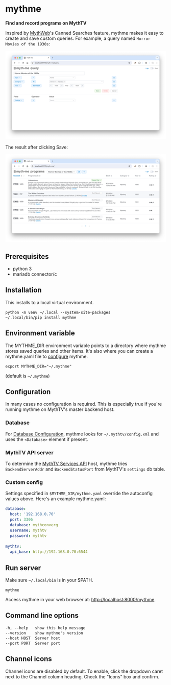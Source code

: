 # mythme
**Find and record programs on MythTV**

Inspired by [MythWeb](https://github.com/MythTV/mythweb)'s Canned Searches feature, mythme makes it easy
to create and save custom queries. For example, a query named `Horror Movies of the 1930s`:

<picture>
  <source media="(prefers-color-scheme: dark)" srcset="https://raw.githubusercontent.com/donaldoakes/mythme/main/docs/img/query-dark.png">
  <source media="(prefers-color-scheme: light)" srcset="https://raw.githubusercontent.com/donaldoakes/mythme/main/docs/img/query-light.png">
  <img alt="mythme query" src="https://raw.githubusercontent.com/donaldoakes/mythme/main/docs/img/query-light.png">
</picture>

The result after clicking Save:

<picture>
  <source media="(prefers-color-scheme: dark)" srcset="https://raw.githubusercontent.com/donaldoakes/mythme/main/docs/img/programs-dark.png">
  <source media="(prefers-color-scheme: light)" srcset="https://raw.githubusercontent.com/donaldoakes/mythme/main/docs/img/programs-light.png">
  <img alt="mythme programs" src="https://raw.githubusercontent.com/donaldoakes/mythme/main/docs/img/programs-light.png">
</picture>


## Prerequisites
- python 3
- mariadb connector/c

## Installation
This installs to a local virtual environment.
```
python -m venv ~/.local --system-site-packages
~/.local/bin/pip install mythme
```

## Environment variable
The MYTHME_DIR environment variable points to a directory where mythme
stores saved queries and other items. It's also where you can create a mythme.yaml
file to [configure](#configuration) mythme.
```
export MYTHME_DIR="~/.mythme"
```
(default is `~/.mythme`)

## Configuration
In many cases no configuration is required. This is especially true if you're
running mythme on MythTV's master backend host.
### Database
For [Database Configuration](https://www.mythtv.org/wiki/Config.xml#Database),
mythme looks for `~/.mythtv/config.xml` and uses the `<Database>` element if present.
### MythTV API server
To determine the [MythTV Services API](https://www.mythtv.org/wiki/Services_API) host, mythme tries
`BackendServerAddr` and `BackendStatusPort` from MythTV's `settings` db table.
### Custom config
Settings specified in `$MYTHME_DIR/mythme.yaml` override the autoconfig values above.
Here's an example mythme.yaml:
```yaml
database:
  host: '192.168.0.70'
  port: 3306
  database: mythconverg
  username: mythtv
  password: mythtv

mythtv:
  api_base: http://192.168.0.70:6544
```

## Run server
Make sure `~/.local/bin` is in your $PATH.
```
mythme
```
Access mythme in your web browser at:
[http://localhost:8000/mythme](http://localhost:8000/mythme).

## Command line options
```
-h, --help   show this help message
--version    show mythme's version
--host HOST  Server host
--port PORT  Server port
```

## Channel icons
Channel icons are disabled by default.
To enable, click the dropdown caret next to the Channel column heading.
Check the "Icons" box and confirm.